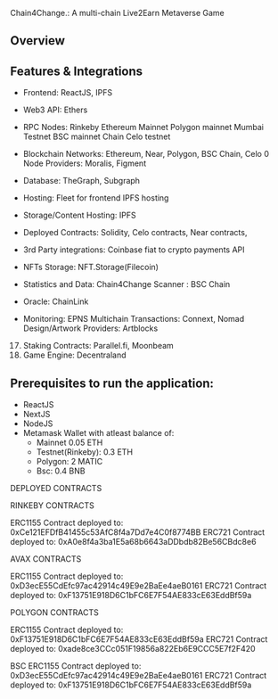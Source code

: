 Chain4Change.: A multi-chain  Live2Earn Metaverse Game

## Overview

## Features & Integrations

- Frontend: ReactJS, IPFS
- Web3 API: Ethers
- RPC Nodes: Rinkeby
              Ethereum Mainnet
              Polygon mainnet
              Mumbai Testnet
              BSC mainnet Chain
              Celo testnet

- Blockchain Networks: Ethereum, Near, Polygon, BSC Chain, Celo
0 Node Providers: Moralis, Figment
- Database: TheGraph, Subgraph
- Hosting: Fleet for frontend IPFS hosting 
- Storage/Content Hosting: IPFS
- Deployed Contracts: Solidity, Celo contracts, Near contracts,
- 3rd Party integrations: Coinbase fiat to crypto payments API
- NFTs Storage: NFT.Storage(Filecoin)
- Statistics and Data: Chain4Change Scanner : BSC Chain
- Oracle: ChainLink
- Monitoring: EPNS
 Multichain Transactions: Connext, Nomad
 Design/Artwork Providers: Artblocks
17. Staking Contracts: Parallel.fi, Moonbeam
18. Game Engine: Decentraland




## Prerequisites to run the application:

- ReactJS
- NextJS
- NodeJS
- Metamask Wallet with atleast balance of: 
  - Mainnet 0.05 ETH
  - Testnet(Rinkeby): 0.3 ETH
  - Polygon: 2 MATIC
  - Bsc: 0.4 BNB

DEPLOYED CONTRACTS

RINKEBY CONTRACTS

ERC1155 Contract deployed to: 0xCe121EFDfB41455c53AfC8f4a7Dd7e4C0f8774BB
ERC721 Contract deployed to: 0xA0e8f4a3ba1E5a68b6643aDDbdb82Be56CBdc8e6

AVAX CONTRACTS

ERC1155 Contract deployed to: 0xD3ecE55CdEfc97ac42914c49E9e2BaEe4aeB0161
ERC721 Contract deployed to: 0xF13751E918D6C1bFC6E7F54AE833cE63EddBf59a

POLYGON CONTRACTS

ERC1155 Contract deployed to: 0xF13751E918D6C1bFC6E7F54AE833cE63EddBf59a
ERC721 Contract deployed to: 0xade8ce3CCc051F19856a822Eb6E9CCC5E7f2F420


BSC
ERC1155 Contract deployed to: 0xD3ecE55CdEfc97ac42914c49E9e2BaEe4aeB0161
ERC721 Contract deployed to: 0xF13751E918D6C1bFC6E7F54AE833cE63EddBf59a
